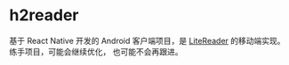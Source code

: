 # h2reader

基于 React Native 开发的 Android 客户端项目，是 [LiteReader](https://github.com/chhpt/lite-reader) 的移动端实现。练手项目，可能会继续优化，
也可能不会再跟进。
